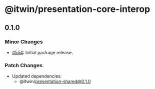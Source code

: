 # @itwin/presentation-core-interop

## 0.1.0

### Minor Changes

- [#554](https://github.com/iTwin/presentation/pull/554): Initial package release.

### Patch Changes

- Updated dependencies:
  - @itwin/presentation-shared@0.1.0
